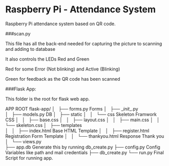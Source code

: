 Raspberry Pi - Attendance System
=============

Raspberry Pi attendance system based on QR code.

###scan.py

This file has all the back-end needed for capturing the picture to scanning and adding to database

It also controls the LEDs Red and Green

Red for some Error (Not blinking) and Active (Blinking)

Green for feedback as the QR code has been scanned

###Flask App:

This folder is the root for flask web app.

APP ROOT flask-app/
│   ├── forms.py		Forms
│   ├── \__init__.py		
│   ├── models.py		DB
│   ├── static
│   │   └── css			Skeleton Framwork CSS
│   │       ├── base.css
│   │       ├── layout.css
│   │       ├── main.css
│   │       └── skeleton.css
│   ├── templates		
│   │   ├── index.html		Base HTML Template
│   │   ├── register.html	Registration Form Template
│   │   └── thankyou.html	Response Thank you
│   └── views.py		
├── app.db			Generate this by running db_create.py
├── config.py			Config Variables like path and mail credentials
├── db_create.py
└── run.py			Final Script for running app.

